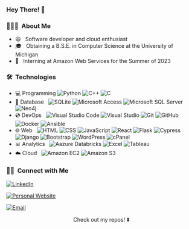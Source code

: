 <h3> Hey There! 👋 </h3>
              

<h3> 👨🏻‍💻 &nbsp;About Me </h3>

- 😃 &nbsp; Software developer and cloud enthusiast
- 🎓 &nbsp; Obtaining a B.S.E. in Computer Science at the University of Michigan
- 💼 &nbsp; Interning at Amazon Web Services for the Summer of 2023

<h3> 🛠 &nbsp;Technologies </h3>

- :computer: Programming
  ![Python](https://img.shields.io/badge/-Python-333333?style=flat&logo=python)
  ![C++](https://img.shields.io/badge/-C++-333333?style=flat&logo=C%2B%2B&logoColor=00599C) 
  ![C](https://img.shields.io/badge/-C-333333?style=flat&logo=c)
- 💾 Database &nbsp;
  ![SQLite](https://img.shields.io/badge/-SQLite-333333?style=flat&logo=sqlite&logoColor=003B57)
  ![Microsoft Access](https://img.shields.io/badge/-Microsoft%20Access-333333?style=flat&logo=microsoftaccess&logoColor=A4373A)
  ![Microsoft SQL Server](https://img.shields.io/badge/-Microsoft%20SQL%20Server-333333?style=flat&logo=microsoftsqlserver&logoColor=CC2927)
  ![Neo4j](https://img.shields.io/badge/-Neo4j-333333?style=flat&logo=neo4j)
- 💿 DevOps &nbsp;
  ![Visual Studio Code](https://img.shields.io/badge/-Visual%20Studio%20Code-333333?style=flat&logo=visual-studio-code&logoColor=007ACC)
  ![Visual Studio](https://img.shields.io/badge/-Visual%20Studio-333333?style=flat&logo=visual-studio&logoColor=5C2D91)
  ![Git](https://img.shields.io/badge/-Git-333333?style=flat&logo=git)
  ![GitHub](https://img.shields.io/badge/-GitHub-333333?style=flat&logo=github&logoColor=181717)
  ![Docker](https://img.shields.io/badge/-Docker-333333?style=flat&logo=docker)
  ![Ansible](https://img.shields.io/badge/-Ansible-333333?style=flat&logo=ansible&logoColor=EE0000)
- 🌐 Web &nbsp;
  ![HTML](https://img.shields.io/badge/-HTML-333333?style=flat&logo=html5)
  ![CSS](https://img.shields.io/badge/-CSS-333333?style=flat&logo=css3&logoColor=1572B6)
  ![JavaScript](https://img.shields.io/badge/-JavaScript-333333?style=flat&logo=javascript)
  ![React](https://img.shields.io/badge/-React-333333?style=flat&logo=react)
  ![Flask](https://img.shields.io/badge/-Flask-333333?style=flat&logo=flask)
  ![Cypress](https://img.shields.io/badge/-Cypress-333333?style=flat&logo=cypress)
  ![Django](https://img.shields.io/badge/-Django-333333?style=flat&logo=django&logoColor=092E20)
  ![Bootstrap](https://img.shields.io/badge/-Bootstrap-333333?style=flat&logo=bootstrap)
  ![WordPress](https://img.shields.io/badge/-WordPress-333333?logo=wordpress&style=flat&logoColor=21759B)
  ![cPanel](https://img.shields.io/badge/-cPanel-333333?logo=cpanel&style=flat)
 - 📊 Analytics &nbsp;
  ![Aazure Databricks](https://img.shields.io/badge/-Azure%20Databricks-333333?style=flat&logo=databricks)
  ![Excel](https://img.shields.io/badge/-Excel-333333?style=flat&logo=microsoftexcel&logoColor=217346)
  ![Tableau](https://img.shields.io/badge/-Tableau-333333?style=flat&logo=tableau)
 - ☁️ Cloud &nbsp;
    ![Amazon EC2](https://img.shields.io/badge/-Amazon%20EC2-333333?style=flat&logo=amazonec2)
    ![Amazon S3](https://img.shields.io/badge/-Amazon%20S3-333333?style=flat&logo=amazons3)
 
<h3> 🤝🏻 &nbsp;Connect with Me </h3>

<p>
<a href="https://www.linkedin.com/in/rishiraj-c/"><img alt="LinkedIn" src="https://img.shields.io/badge/LinkedIn-LinkedIn%20Profile-blue?style=flat-square&logo=linkedin"></a> 
</p>
<p>
<a href="https://rchandra20.github.io/personal-portfolio"><img alt="Personal Website" src="https://img.shields.io/badge/GitHub%20Pages-Personal%20Website-black?style=flat-square&logo=githubpages"></a> 
</p>
<p>
<a href="mailto:rajchan@umich.edu"><img alt="Email" src="https://img.shields.io/badge/Email-rajchan@umich.edu-red?style=flat-square&logo=gmail"></a>
</p>

<p align="center">
Check out my repos! ⬇️ 
</p>
                        

<!---
rchandra20/rchandra20 is a ✨ special ✨ repository because its `README.md` (this file) appears on your GitHub profile.
You can click the Preview link to take a look at your changes.
--->
